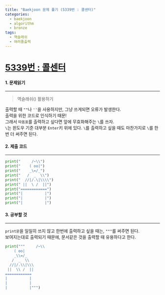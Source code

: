 ```yaml
---
title: "Baekjoon 문제 풀기 (5339번 : 콜센터)"
categories:
  - baekjoon
  - algorithm
  - bronze
tags:	
  - 역슬래쉬
  - 여러줄출력
---
```



# [5339번 : 콜센터](https://www.acmicpc.net/problem/5339)

#### 1. 문제읽기
---

> 역슬래쉬(\) 활용하기  

출력할 때 `""`나 `''`을 사용하지만, 그냥 쓰게되면 오류가 발생한다.  
출력을 위한 코드로 인식하기 때문!  
그래서 `따옴표`를 출력하고 싶다면 앞에 무효화해주는 `\`를 쓰자.      
`\`는 윈도우 기준 대부분 `Enter`키 위에 있다. 
`\`를 출력하고 싶을 때도 마찬가지로 `\`를 한번 더 써주면 된다.  

#### 2. 제출 코드 
---

```python
print("     /~\\")
print("    ( oo|")
print("    _\=/_")
print("   /  _  \\")
print("  //|/.\|\\\\")
print(" ||  \ /  ||")
print("============")
print("|          |")
print("|          |")
print("|          |")
```

#### 3. 공부할 것
---

`print문`을 일일히 쓰지 않고 한번에 출력하고 싶을 때는, `"""`를 써주면 된다.  
보여지는대로 출력되기 때문에, 문서같은 것을 출력할 때 유용하다고 한다.  

```python
print("""     /~\\
    ( oo|
    _\\=/_
   /  _  \\
  //|/.\\|\\\ 
 ||  \\ /  ||
============
|          |
|          |
|          |""")
```